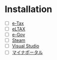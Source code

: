 # Installation
  
* [ ] [e-Tax](http://www.e-tax.nta.go.jp/index.html)
* [ ] [eLTAX](http://www.eltax.jp/www/contents/1397034807379/index.html)
* [ ] [e-Gov](http://www.e-gov.go.jp/help/shinsei/flow/setup/index.html)
* [ ] [Steam](http://store.steampowered.com/about/)
* [ ] [Visual Studio](https://www.visualstudio.com/ja/downloads/)
* [ ] [マイナポータル](https://myna.go.jp/SCK0101_03_001/SCK0101_03_001_Reload.form)
